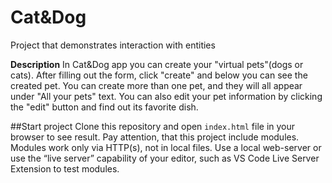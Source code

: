# Cat&Dog
Project that demonstrates interaction with entities


**Description**
In Cat&Dog app you can create your "virtual pets"(dogs or cats). After filling out the form, click "create" and below you can see the created pet. You can create more than one pet, and they will all appear under "All your pets" text. You can also edit your pet information by clicking the "edit" button and find out its favorite dish.

##Start project
Clone this repository and open `index.html`  file in your browser to see result. Pay attention, that this project include modules. Modules work only via HTTP(s), not in local files. Use a local web-server  or use the “live server” capability of your editor, such as VS Code Live Server Extension to test modules.